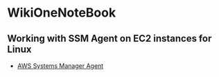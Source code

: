 # WikiOneNoteBook

## Working with SSM Agent on EC2 instances for Linux
- [AWS Systems Manager Agent](https://docs.aws.amazon.com/systems-manager/latest/userguide/sysman-install-ssm-agent.html)
